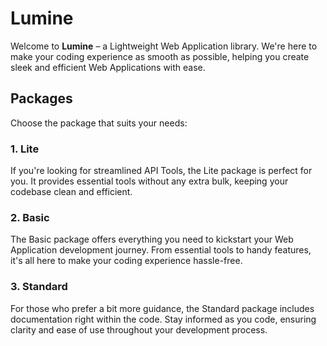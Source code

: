 # Lumine

Welcome to **Lumine** – a Lightweight Web Application library. We're here to make your coding experience as smooth as possible, helping you create sleek and efficient Web Applications with ease.

## Packages

Choose the package that suits your needs:

### 1. Lite

If you're looking for streamlined API Tools, the Lite package is perfect for you. It provides essential tools without any extra bulk, keeping your codebase clean and efficient.

### 2. Basic

The Basic package offers everything you need to kickstart your Web Application development journey. From essential tools to handy features, it's all here to make your coding experience hassle-free.

### 3. Standard

For those who prefer a bit more guidance, the Standard package includes documentation right within the code. Stay informed as you code, ensuring clarity and ease of use throughout your development process.
